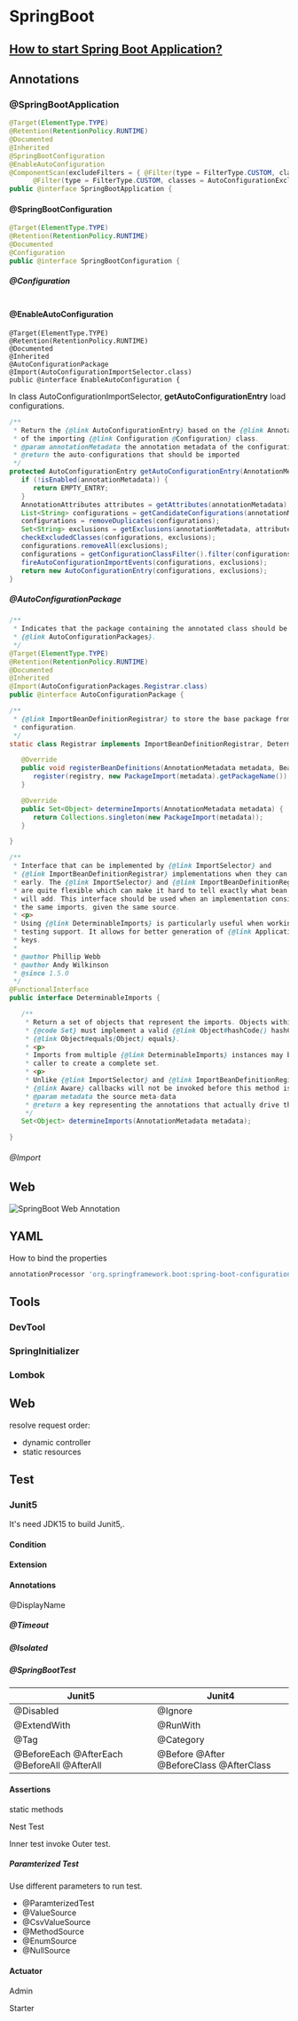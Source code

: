 # SpringBoot



## [How to start Spring Boot Application?](https://github.com/Robinpig/Note/blob/master/CS/Java/Spring/SpringBoot/Start.md)

## Annotations

### @SpringBootApplication

```java
@Target(ElementType.TYPE)
@Retention(RetentionPolicy.RUNTIME)
@Documented
@Inherited
@SpringBootConfiguration
@EnableAutoConfiguration
@ComponentScan(excludeFilters = { @Filter(type = FilterType.CUSTOM, classes = TypeExcludeFilter.class),
      @Filter(type = FilterType.CUSTOM, classes = AutoConfigurationExcludeFilter.class) })
public @interface SpringBootApplication {
```

#### @SpringBootConfiguration

```java
@Target(ElementType.TYPE)
@Retention(RetentionPolicy.RUNTIME)
@Documented
@Configuration
public @interface SpringBootConfiguration {
```

##### @Configuration

```java

```



#### @EnableAutoConfiguration

```
@Target(ElementType.TYPE)
@Retention(RetentionPolicy.RUNTIME)
@Documented
@Inherited
@AutoConfigurationPackage
@Import(AutoConfigurationImportSelector.class)
public @interface EnableAutoConfiguration {
```

In class AutoConfigurationImportSelector, **getAutoConfigurationEntry** load configurations.

```java
/**
 * Return the {@link AutoConfigurationEntry} based on the {@link AnnotationMetadata}
 * of the importing {@link Configuration @Configuration} class.
 * @param annotationMetadata the annotation metadata of the configuration class
 * @return the auto-configurations that should be imported
 */
protected AutoConfigurationEntry getAutoConfigurationEntry(AnnotationMetadata annotationMetadata) {
   if (!isEnabled(annotationMetadata)) {
      return EMPTY_ENTRY;
   }
   AnnotationAttributes attributes = getAttributes(annotationMetadata);
   List<String> configurations = getCandidateConfigurations(annotationMetadata, attributes);
   configurations = removeDuplicates(configurations);
   Set<String> exclusions = getExclusions(annotationMetadata, attributes);
   checkExcludedClasses(configurations, exclusions);
   configurations.removeAll(exclusions);
   configurations = getConfigurationClassFilter().filter(configurations);
   fireAutoConfigurationImportEvents(configurations, exclusions);
   return new AutoConfigurationEntry(configurations, exclusions);
}
```

##### @AutoConfigurationPackage



```java
/**
 * Indicates that the package containing the annotated class should be registered with
 * {@link AutoConfigurationPackages}.
 */
@Target(ElementType.TYPE)
@Retention(RetentionPolicy.RUNTIME)
@Documented
@Inherited
@Import(AutoConfigurationPackages.Registrar.class)
public @interface AutoConfigurationPackage {
```

```java
/**
 * {@link ImportBeanDefinitionRegistrar} to store the base package from the importing
 * configuration.
 */
static class Registrar implements ImportBeanDefinitionRegistrar, DeterminableImports {

   @Override
   public void registerBeanDefinitions(AnnotationMetadata metadata, BeanDefinitionRegistry registry) {
      register(registry, new PackageImport(metadata).getPackageName());
   }

   @Override
   public Set<Object> determineImports(AnnotationMetadata metadata) {
      return Collections.singleton(new PackageImport(metadata));
   }

}
```



~~~java
/**
 * Interface that can be implemented by {@link ImportSelector} and
 * {@link ImportBeanDefinitionRegistrar} implementations when they can determine imports
 * early. The {@link ImportSelector} and {@link ImportBeanDefinitionRegistrar} interfaces
 * are quite flexible which can make it hard to tell exactly what bean definitions they
 * will add. This interface should be used when an implementation consistently results in
 * the same imports, given the same source.
 * <p>
 * Using {@link DeterminableImports} is particularly useful when working with Spring's
 * testing support. It allows for better generation of {@link ApplicationContext} cache
 * keys.
 *
 * @author Phillip Webb
 * @author Andy Wilkinson
 * @since 1.5.0
 */
@FunctionalInterface
public interface DeterminableImports {

   /**
    * Return a set of objects that represent the imports. Objects within the returned
    * {@code Set} must implement a valid {@link Object#hashCode() hashCode} and
    * {@link Object#equals(Object) equals}.
    * <p>
    * Imports from multiple {@link DeterminableImports} instances may be combined by the
    * caller to create a complete set.
    * <p>
    * Unlike {@link ImportSelector} and {@link ImportBeanDefinitionRegistrar} any
    * {@link Aware} callbacks will not be invoked before this method is called.
    * @param metadata the source meta-data
    * @return a key representing the annotations that actually drive the import
    */
   Set<Object> determineImports(AnnotationMetadata metadata);

}
~~~



###### @Import



## Web

![SpringBoot Web Annotation](https://github.com/Robinpig/Note/raw/master/images/Spring/springboot-web-annotation.png)

## YAML



How to bind the properties 

```groovy
annotationProcessor 'org.springframework.boot:spring-boot-configuration-processor'
```



## Tools

### DevTool

### SpringInitializer



### Lombok



## Web

resolve request order:

-  dynamic controller
- static resources

## Test

### Junit5

It's need JDK15 to build Junit5,.

#### Condition

#### Extension

#### Annotations

@DisplayName



##### @Timeout

##### @Isolated

##### @SpringBootTest



| Junit5                                      | Junit4                                  |
| ------------------------------------------- | --------------------------------------- |
| @Disabled                                   | @Ignore                                 |
| @ExtendWith                                 | @RunWith                                |
| @Tag                                        | @Category                               |
| @BeforeEach @AfterEach @BeforeAll @AfterAll | @Before @After @BeforeClass @AfterClass |



#### Assertions

static methods

Nest Test 

Inner test invoke Outer test.

##### Paramterized Test

Use different parameters to run test.

- @ParamterizedTest
- @ValueSource
- @CsvValueSource
- @MethodSource
- @EnumSource
- @NullSource





#### Actuator

Admin



Starter












